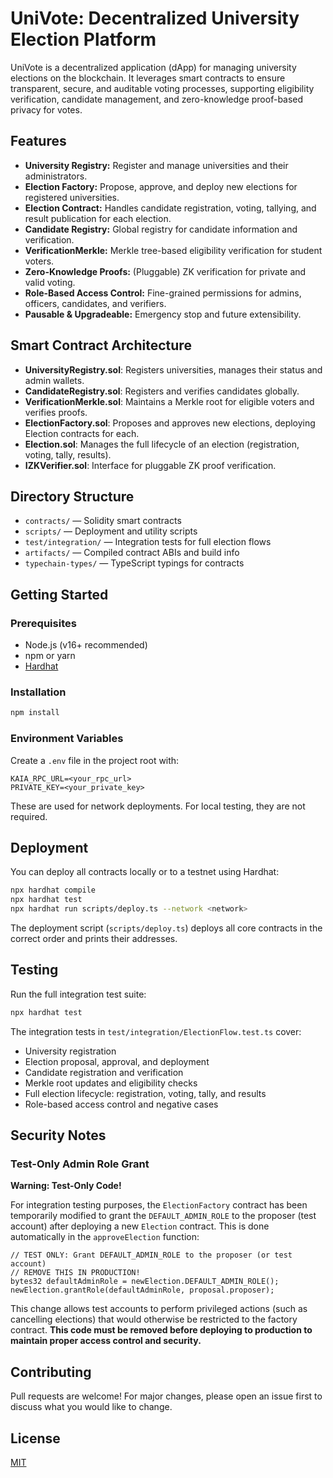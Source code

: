 # UniVote: Decentralized University Election Platform

UniVote is a decentralized application (dApp) for managing university elections on the blockchain. It leverages smart contracts to ensure transparent, secure, and auditable voting processes, supporting eligibility verification, candidate management, and zero-knowledge proof-based privacy for votes.

## Features
- **University Registry:** Register and manage universities and their administrators.
- **Election Factory:** Propose, approve, and deploy new elections for registered universities.
- **Election Contract:** Handles candidate registration, voting, tallying, and result publication for each election.
- **Candidate Registry:** Global registry for candidate information and verification.
- **VerificationMerkle:** Merkle tree-based eligibility verification for student voters.
- **Zero-Knowledge Proofs:** (Pluggable) ZK verification for private and valid voting.
- **Role-Based Access Control:** Fine-grained permissions for admins, officers, candidates, and verifiers.
- **Pausable & Upgradeable:** Emergency stop and future extensibility.

## Smart Contract Architecture

- **UniversityRegistry.sol**: Registers universities, manages their status and admin wallets.
- **CandidateRegistry.sol**: Registers and verifies candidates globally.
- **VerificationMerkle.sol**: Maintains a Merkle root for eligible voters and verifies proofs.
- **ElectionFactory.sol**: Proposes and approves new elections, deploying Election contracts for each.
- **Election.sol**: Manages the full lifecycle of an election (registration, voting, tally, results).
- **IZKVerifier.sol**: Interface for pluggable ZK proof verification.

## Directory Structure

- `contracts/` — Solidity smart contracts
- `scripts/` — Deployment and utility scripts
- `test/integration/` — Integration tests for full election flows
- `artifacts/` — Compiled contract ABIs and build info
- `typechain-types/` — TypeScript typings for contracts

## Getting Started

### Prerequisites
- Node.js (v16+ recommended)
- npm or yarn
- [Hardhat](https://hardhat.org/)

### Installation
```bash
npm install
```

### Environment Variables
Create a `.env` file in the project root with:
```
KAIA_RPC_URL=<your_rpc_url>
PRIVATE_KEY=<your_private_key>
```
These are used for network deployments. For local testing, they are not required.

## Deployment

You can deploy all contracts locally or to a testnet using Hardhat:

```bash
npx hardhat compile
npx hardhat test
npx hardhat run scripts/deploy.ts --network <network>
```

The deployment script (`scripts/deploy.ts`) deploys all core contracts in the correct order and prints their addresses.

## Testing

Run the full integration test suite:
```bash
npx hardhat test
```

The integration tests in `test/integration/ElectionFlow.test.ts` cover:
- University registration
- Election proposal, approval, and deployment
- Candidate registration and verification
- Merkle root updates and eligibility checks
- Full election lifecycle: registration, voting, tally, and results
- Role-based access control and negative cases

## Security Notes

### Test-Only Admin Role Grant

**Warning: Test-Only Code!**

For integration testing purposes, the `ElectionFactory` contract has been temporarily modified to grant the `DEFAULT_ADMIN_ROLE` to the proposer (test account) after deploying a new `Election` contract. This is done automatically in the `approveElection` function:

```
// TEST ONLY: Grant DEFAULT_ADMIN_ROLE to the proposer (or test account)
// REMOVE THIS IN PRODUCTION!
bytes32 defaultAdminRole = newElection.DEFAULT_ADMIN_ROLE();
newElection.grantRole(defaultAdminRole, proposal.proposer);
```

This change allows test accounts to perform privileged actions (such as cancelling elections) that would otherwise be restricted to the factory contract. **This code must be removed before deploying to production to maintain proper access control and security.**

## Contributing
Pull requests are welcome! For major changes, please open an issue first to discuss what you would like to change.

## License
[MIT](LICENSE)
